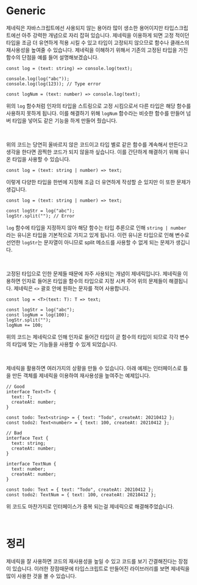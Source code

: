 # Generic

제네릭은 자바스크립트에선 사용되지 않는 용어라 많이 생소한 용어이지만 타입스크립트에선 아주 강력한 개념으로 자리 잡혀 있습니다. 제네릭을 이용하게 되면 고정 적이던 타입을 조금 더 유연하게 적용 시킬 수 있고 타입이 고정되지 않으므로 함수나 클래스의 재사용성을 높여줄 수 있습니다. 제네릭을 이해하기 위해서 기존의 고정된 타입을 가진 함수의 단점을 예를 들어 설명해보겠습니다.

```tsx
const log = (text: string) => console.log(text);

console.log(log("abc"));
console.log(log(123)); // Type error

const logNum = (text: number) => console.log(text);
```

위의 `log` 함수처럼 인자의 타입을 스트링으로 고정 시킴으로서 다른 타입은 해당 함수를 사용하지 못하게 됩니다. 이를 해결하기 위해 `logNum` 함수라는 비슷한 함수를 만들어 넘버 타입을 넣어도 같은 기능을 하게 만들어 줬습니다.

<br />
 
위의 코드는 당연히 올바르지 않은 코드이고 타입 별로 같은 함수를 계속해서 만든다고 생각을 한다면 끔찍한 코드가 되지 않을까 싶습니다. 이를 간단하게 해결하기 위해 유니온 타입을 사용할 수 있습니다.

```tsx
const log = (text: string | number) => text;
```

이렇게 다양한 타입을 한번에 지정해 조금 더 유연하게 작성할 순 있지만 이 또한 문제가 생깁니다.

```tsx
const log = (text: string | number) => text;

const logStr = log("abc");
logStr.split(""); // Error
```

`log` 함수에 타입을 지정하지 않아 해당 함수는 타입 추론으로 인해 `string | number` 라는 유니온 타입을 기본적으로 가지고 있게 됩니다. 이런 유니온 타입으로 인해 변수로 선언한 `logStr`는 문자열이 아니므로 split 메소드를 사용할 수 없게 되는 문제가 생깁니다.

<br />
 
고정된 타입으로 인한 문제들 때문에 자주 사용되는 개념이 제네릭입니다. 제네릭을 이용하면 인자로 들어온 타입을 함수의 타입으로 지정 시켜 주어 위의 문제들이 해결됩니다. 제네릭은 `<>` 괄호 안에 원하는 문자를 적어 사용합니다.

```tsx
const log = <T>(text: T): T => text;

const logStr = log("abc");
const logNum = log(100);
logStr.split("");
logNum += 100;
```

위의 코드는 제네릭으로 인해 인자로 들어간 타입이 곧 함수의 타입이 되므로 각각 변수의 타입에 맞는 기능들을 사용할 수 있게 되었습니다.

<br />
 
제네릭을 활용하면 여러가지의 상황을 만들 수 있습니다. 아래 예제는 인터페이스로 틀을 만든 객체를 제네릭을 이용하여 재사용성을 높여주는 예제입니다.

```tsx
// Good
interface Text<T> {
  text: T;
  createAt: number;
}

const todo: Text<string> = { text: "Todo", createAt: 20210412 };
const todo2: Text<number> = { text: 100, createAt: 20210412 };

// Bad
interface Text {
  text: string;
  createAt: number;
}

interface TextNum {
  text: number;
  createAt: number;
}

const todo: Text = { text: "Todo", createAt: 20210412 };
const todo2: TextNum = { text: 100, createAt: 20210412 };
```

위 코드도 마찬가지로 인터페이스가 중복 되는걸 제네릭으로 해결해주었습니다.

<br />
 
 # 정리
 
제네릭을 잘 사용하면 코드의 재사용성을 높일 수 있고 코드를 보기 간결해진다는 장점이 있습니다. 이러한 장점때문에 타입스크립트로 만들어진 라이브러리를 보면 제네릭을 많이 사용한 것을 볼 수 있습니다.
